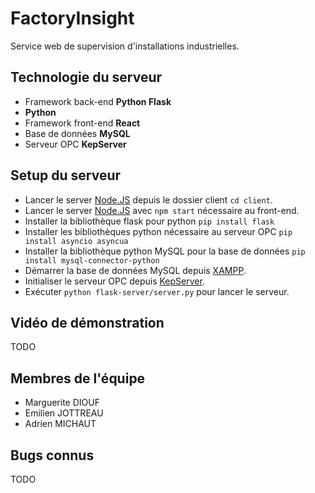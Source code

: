 # FactoryInsight

Service web de supervision d'installations industrielles.

## Technologie du serveur

- Framework back-end **Python Flask**
- **Python**
- Framework front-end **React**
- Base de données **MySQL**
- Serveur OPC **KepServer**

## Setup du serveur
- Lancer le server [Node.JS](https://nodejs.org/en/download/current) depuis le dossier client `cd client`.
- Lancer le server [Node.JS](https://nodejs.org/en/download/current) avec `npm start` nécessaire au front-end.
- Installer la bibliothèque flask pour python `pip install flask`
- Installer les bibliothèques python nécessaire au serveur OPC `pip install asyncio asyncua`
- Installer la bibliothèque python MySQL pour la base de données `pip install mysql-connector-python`
- Démarrer la base de données MySQL depuis [XAMPP](https://www.apachefriends.org/fr/download.html).                  
- Initialiser le serveur OPC depuis [KepServer](https://www.kepware.fr/produit/kepserverex/).
- Exécuter `python flask-server/server.py` pour lancer le serveur.

## Vidéo de démonstration

TODO

## Membres de l'équipe

- Marguerite DIOUF
- Emilien JOTTREAU
- Adrien MICHAUT

## Bugs connus

TODO